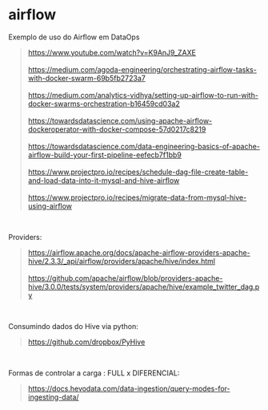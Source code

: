 # airflow
Exemplo de uso do Airflow em DataOps

> https://www.youtube.com/watch?v=K9AnJ9_ZAXE
<br> <br>
> https://medium.com/agoda-engineering/orchestrating-airflow-tasks-with-docker-swarm-69b5fb2723a7
<br> <br>
> https://medium.com/analytics-vidhya/setting-up-airflow-to-run-with-docker-swarms-orchestration-b16459cd03a2
<br> <br>
> https://towardsdatascience.com/using-apache-airflow-dockeroperator-with-docker-compose-57d0217c8219
<br> <br>
> https://towardsdatascience.com/data-engineering-basics-of-apache-airflow-build-your-first-pipeline-eefecb7f1bb9
<br> <br>
> https://www.projectpro.io/recipes/schedule-dag-file-create-table-and-load-data-into-it-mysql-and-hive-airflow
<br> <br>
> https://www.projectpro.io/recipes/migrate-data-from-mysql-hive-using-airflow

<br> 

Providers:
> https://airflow.apache.org/docs/apache-airflow-providers-apache-hive/2.3.3/_api/airflow/providers/apache/hive/index.html
<br> <br>
> https://github.com/apache/airflow/blob/providers-apache-hive/3.0.0/tests/system/providers/apache/hive/example_twitter_dag.py

<br>

Consumindo dados do Hive via python:

> https://github.com/dropbox/PyHive


<br>

Formas de controlar a carga : FULL x DIFERENCIAL:

> https://docs.hevodata.com/data-ingestion/query-modes-for-ingesting-data/
